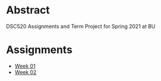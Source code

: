 # Abstract

DSC520 Assignments and Term Project for Spring 2021 at BU
# Assignments

- [Week 01](https://github.com/choman/dsc520/week01/README.md)
- [Week 02](/week02/README.md)
